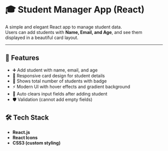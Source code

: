 # 🎓 Student Manager App (React)

A simple and elegant React app to manage student data.  
Users can add students with **Name, Email, and Age**, and see them displayed in a beautiful card layout.  

---

## 🚀 Features
- ➕ Add student with name, email, and age  
- 🎴 Responsive card design for student details  
- 🔢 Shows total number of students with badge  
- ⚡ Modern UI with hover effects and gradient background  
- 🧹 Auto clears input fields after adding student  
- 🛡 Validation (cannot add empty fields)  

## 🛠 Tech Stack
- **React.js**
- **React Icons**
- **CSS3 (custom styling)**